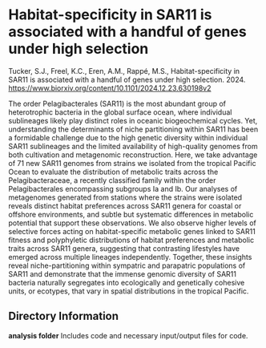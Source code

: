 # Habitat-specificity in SAR11 is associated with a handful of genes under high selection
Tucker, S.J., Freel, K.C., Eren, A.M., Rappé, M.S., Habitat-specificity in SAR11 is associated with a handful of genes under high selection. 2024. https://www.biorxiv.org/content/10.1101/2024.12.23.630198v2

The order Pelagibacterales (SAR11) is the most abundant group of heterotrophic bacteria in the global surface ocean, where individual sublineages likely play distinct roles in oceanic biogeochemical cycles. Yet, understanding the determinants of niche partitioning within SAR11 has been a formidable challenge due to the high genetic diversity within individual SAR11 sublineages and the limited availability of high-quality genomes from both cultivation and metagenomic reconstruction. Here, we take advantage of 71 new SAR11 genomes from strains we isolated from the tropical Pacific Ocean to evaluate the distribution of metabolic traits across the Pelagibacteraceae, a recently classified family within the order Pelagibacterales encompassing subgroups Ia and Ib. Our analyses of metagenomes generated from stations where the strains were isolated reveals distinct habitat preferences across SAR11 genera for coastal or offshore environments, and subtle but systematic differences in metabolic potential that support these observations. We also observe higher levels of selective forces acting on habitat-specific metabolic genes linked to SAR11 fitness and polyphyletic distributions of habitat preferences and metabolic traits across SAR11 genera, suggesting that contrasting lifestyles have emerged across multiple lineages independently. Together, these insights reveal niche-partitioning within sympatric and parapatric populations of SAR11 and demonstrate that the immense genomic diversity of SAR11 bacteria naturally segregates into ecologically and genetically cohesive units, or ecotypes, that vary in spatial distributions in the tropical Pacific.

## Directory Information 
**analysis folder**
Includes code and necessary input/output files for code.

